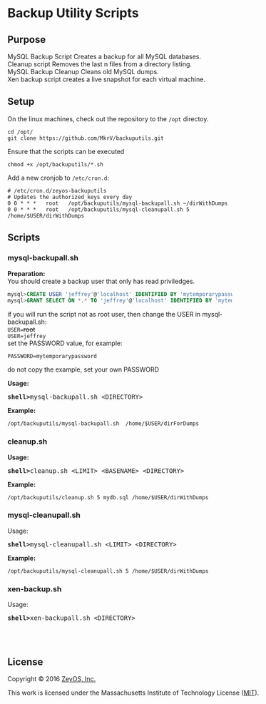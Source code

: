 Backup Utility Scripts
======================

Purpose
-------
MySQL Backup Script Creates a backup for all MySQL databases.<br>
Cleanup script Removes the last n files from a directory listing.<br>
MySQL Backup Cleanup Cleans old MySQL dumps.<br>
Xen backup script creates a live snapshot for each virtual machine.<br>

Setup
-----
On the linux machines, check out the repository to the `/opt` directoy.

```
cd /opt/
git clone https://github.com/MkrV/backuputils.git
```

Ensure that the scripts can be executed

```
chmod +x /opt/backuputils/*.sh
```
Add a new cronjob to `/etc/cron.d`:
```
# /etc/cron.d/zeyos-backuputils
# Updates the authorized_keys every day
0 0 * * *   root   /opt/backuputils/mysql-backupall.sh ~/dirWithDumps
0 0 * * *   root   /opt/backuputils/mysql-cleanupall.sh 5 /home/$USER/dirWithDumps
```
Scripts
------
### mysql-backupall.sh ###
**Preparation:**<br>
You should create a backup user that only has read priviledges.<br>
```sql
mysql>CREATE USER 'jeffrey'@'localhost' IDENTIFIED BY 'mytemporarypassword';
mysql>GRANT SELECT ON *.* TO 'jeffrey'@'localhost' IDENTIFIED BY 'mytemporarypassword';
```
if you will run the script not as root user, then change the USER in mysql-backupall.sh:<br>
`USER=`<nobr>~~root~~<br>
`USER=jeffrey`<br>
set the PASSWORD value, for example:
```
PASSWORD=mytemporarypassword
```
do not copy the example, set your own PASSWORD

**Usage:**<br>
<pre><b>shell></b>mysql-backupall.sh &ltDIRECTORY&gt</pre>
**Example:**<br>
```
/opt/backuputils/mysql-backupall.sh  /home/$USER/dirForDumps
```
### cleanup.sh ###
**Usage:**<br>
<pre><b>shell></b>cleanup.sh &ltLIMIT&gt &ltBASENAME&gt &ltDIRECTORY&gt</pre>

**Example:**<br>
```
/opt/backuputils/cleanup.sh 5 mydb.sql /home/$USER/dirWithDumps
```
### mysql-cleanupall.sh ###
Usage:<br>
<pre><b>shell></b>mysql-cleanupall.sh &ltLIMIT&gt &ltDIRECTORY&gt</pre>

**Example:**<br>
```
/opt/backuputils/mysql-cleanupall.sh 5 /home/$USER/dirWithDumps
```
### xen-backup.sh ###
Usage:<br>
<pre><b>shell></b>xen-backupall.sh &ltDIRECTORY&gt</pre>
<br><br>

License
-------

Copyright © 2016 [ZeyOS, Inc.](http://www.zeyos.com)

This work is licensed under the Massachusetts Institute of Technology License ([MIT](http://opensource.org/licenses/MIT)).
